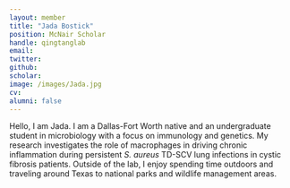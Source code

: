 ```yaml
---
layout: member
title: "Jada Bostick"
position: McNair Scholar
handle: qingtanglab
email: 
twitter: 
github: 
scholar: 
image: /images/Jada.jpg
cv: 
alumni: false
---
```


Hello, I am Jada. I am a Dallas-Fort Worth native and an undergraduate student in microbiology with a focus on immunology and genetics. My research investigates the role of macrophages in driving chronic inflammation during persistent <i>S. aureus</i> TD-SCV lung infections in cystic fibrosis patients. Outside of the lab, I enjoy spending time outdoors and traveling around Texas to national parks and wildlife management areas.
